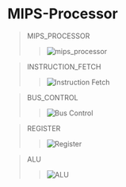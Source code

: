 # MIPS-Processor
> MIPS_PROCESSOR  
  > >![mips_processor](https://user-images.githubusercontent.com/52813557/131273294-7e427b3f-7607-4a7f-9c5d-7f8750e60dce.PNG)

> INSTRUCTION_FETCH
  > > ![Instruction Fetch](https://user-images.githubusercontent.com/52813557/131273082-fdfd55b4-8d74-44e4-a4e4-3d680cd2cc5e.PNG)

> BUS_CONTROL
  > >![Bus Control](https://user-images.githubusercontent.com/52813557/131273290-68f1baa2-0635-46dd-8082-c2a55643c573.PNG)

> REGISTER
  > >![Register](https://user-images.githubusercontent.com/52813557/131273299-0a75385f-08e9-49c1-8e35-fee383e26b94.PNG)

> ALU
  > >![ALU](https://user-images.githubusercontent.com/52813557/131273303-7b04b2cc-acf0-4fef-b317-11de55abd740.PNG)
